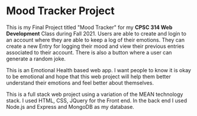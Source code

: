 # Mood Tracker Project

This is my Final Project titled "Mood Tracker" for my **CPSC 314 Web Development** Class during Fall 2021.
Users are able to create and login to an account where they are able to keep a log of their emotions. They can create a new Entry for logging their mood and view their previous entries associated to their account. There is also a button where a user can generate a random joke.

This is an Emotional Health based web app. I want people to know it is okay to be emotional and hope that this web project will help them better understand their emotions and feel better about themselves.

This is a full stack web project using a variation of the MEAN technology stack. I used HTML, CSS, JQuery for the Front end. In the back end I used Node.js and Express and MongoDB as my database.